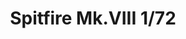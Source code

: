 ---
layout: product
title: "Spitfire Mk.VIII 1/72"
price: "1900" 
desc: "Maketa"
img_path: "/assets/img/70128.webp"
brand: "EDUARD"
available: false
special_offer: false
new: false
soon: false
cat: "010000"
subcat: "010400"
subsubcat: "00"
sifra: "70128"
popular: false
spec: false
---